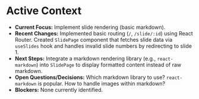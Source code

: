 # Active Context

*   **Current Focus:** Implement slide rendering (basic markdown).
*   **Recent Changes:** Implemented basic routing (`/`, `/slide/:id`) using React Router. Created `SlidePage` component that fetches slide data via `useSlides` hook and handles invalid slide numbers by redirecting to slide 1.
*   **Next Steps:** Integrate a markdown rendering library (e.g., `react-markdown`) into `SlidePage` to display formatted content instead of raw markdown.
*   **Open Questions/Decisions:** Which markdown library to use? `react-markdown` is popular. How to handle images within markdown?
*   **Blockers:** None currently identified.